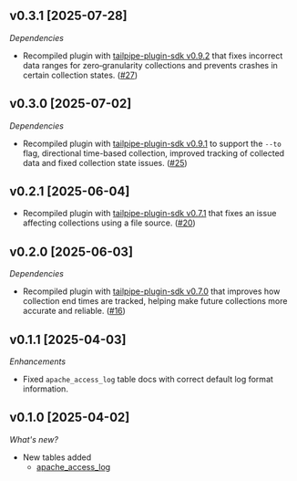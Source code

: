 ## v0.3.1 [2025-07-28]

_Dependencies_

- Recompiled plugin with [tailpipe-plugin-sdk v0.9.2](https://github.com/turbot/tailpipe-plugin-sdk/blob/develop/CHANGELOG.md#v092-2025-07-24) that fixes incorrect data ranges for zero‑granularity collections and prevents crashes in certain collection states. ([#27](https://github.com/turbot/tailpipe-plugin-apache/pull/27))

## v0.3.0 [2025-07-02]

_Dependencies_

- Recompiled plugin with [tailpipe-plugin-sdk v0.9.1](https://github.com/turbot/tailpipe-plugin-sdk/blob/develop/CHANGELOG.md#v091-2025-07-02) to support the `--to` flag, directional time-based collection, improved tracking of collected data and fixed collection state issues. ([#25](https://github.com/turbot/tailpipe-plugin-nginx/pull/25))

## v0.2.1 [2025-06-04]

- Recompiled plugin with [tailpipe-plugin-sdk v0.7.1](https://github.com/turbot/tailpipe-plugin-sdk/blob/develop/CHANGELOG.md#v071-2025-06-04) that fixes an issue affecting collections using a file source. ([#20](https://github.com/turbot/tailpipe-plugin-apache/pull/20))

## v0.2.0 [2025-06-03]

_Dependencies_

- Recompiled plugin with [tailpipe-plugin-sdk v0.7.0](https://github.com/turbot/tailpipe-plugin-sdk/blob/develop/CHANGELOG.md#v070-2025-06-03) that improves how collection end times are tracked, helping make future collections more accurate and reliable. ([#16](https://github.com/turbot/tailpipe-plugin-apache/pull/16))

## v0.1.1 [2025-04-03]

_Enhancements_

- Fixed `apache_access_log` table docs with correct default log format information.

## v0.1.0 [2025-04-02]

_What's new?_

- New tables added
  - [apache_access_log](https://hub.tailpipe.io/plugins/turbot/apache/tables/apache_access_log)
